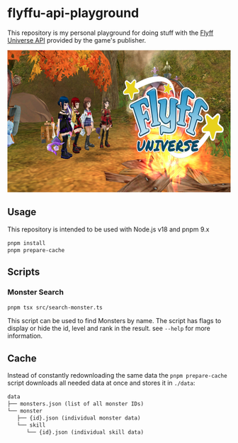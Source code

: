 # flyffu-api-playground

This repository is my personal playground for doing stuff with the [Flyff Universe API](https://api.flyff.com) provided by the game's publisher.

<p align="center"><img src="./.github/banner.jpeg" width="640" height="320" alt="Flyff Universe"></p>

## Usage

This repository is intended to be used with Node.js v18 and pnpm 9.x

```
pnpm install
pnpm prepare-cache
```

## Scripts

### Monster Search

```
pnpm tsx src/search-monster.ts
```

This script can be used to find Monsters by name. The script has flags to display or hide the id, level and rank in the result. see `--help` for more information.

## Cache

Instead of constantly redownloading the same data the `pnpm prepare-cache` script downloads all needed data at once and stores it in `./data`:

```
data
├── monsters.json (list of all monster IDs)
└── monster
   ├── {id}.json (individual monster data)
   └── skill
      └── {id}.json (individual skill data)
```
